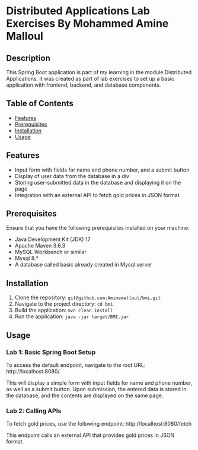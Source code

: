 # Distributed Applications Lab Exercises By Mohammed Amine Malloul

## Description
This Spring Boot application is part of my learning in the module Distributed Applications. It was created as part of lab exercises to set up a basic application with frontend, backend, and database components.

## Table of Contents
- [Features](#features)
- [Prerequisites](#prerequisites)
- [Installation](#installation)
- [Usage](#usage)


## Features
- Input form with fields for name and phone number, and a submit button
- Display of user data from the database in a div
- Storing user-submitted data in the database and displaying it on the page
- Integration with an external API to fetch gold prices in JSON format

## Prerequisites
Ensure that you have the following prerequisites installed on your machine:
- Java Development Kit (JDK) 17
- Apache Maven 3.6.3
- MySQL Workbench or similar
- Mysql 8.*
- A database called basic already created in Mysql server

## Installation
1. Clone the repository: `git@github.com:Aminemalloul/bmi.git`
2. Navigate to the project directory: `cd bmi`
3. Build the application: `mvn clean install`
4. Run the application: `java -jar target/BMI.jar`

## Usage

### Lab 1: Basic Spring Boot Setup
To access the default endpoint, navigate to the root URL: http://localhost:8080/

This will display a simple form with input fields for name and phone number, as well as a submit button. Upon submission, the entered data is stored in the database, and the contents are displayed on the same page.

### Lab 2: Calling APIs
To fetch gold prices, use the following endpoint: http://localhost:8080/fetch

This endpoint calls an external API that provides gold prices in JSON format.


